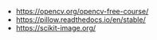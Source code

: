 
* <https://opencv.org/opencv-free-course/>
* <https://pillow.readthedocs.io/en/stable/>
* <https://scikit-image.org/>
